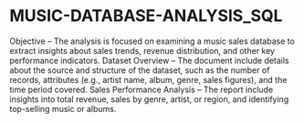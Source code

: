 # MUSIC-DATABASE-ANALYSIS_SQL
Objective – The analysis is focused on examining a music sales database to extract insights about sales trends, revenue distribution, and other key performance indicators.
Dataset Overview – The document include details about the source and structure of the dataset, such as the number of records, attributes (e.g., artist name, album, genre, sales figures), and the time period covered.
Sales Performance Analysis – The report include insights into total revenue, sales by genre, artist, or region, and identifying top-selling music or albums.

